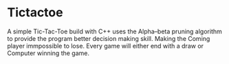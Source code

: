# Tictactoe

A simple Tic-Tac-Toe build with C++ uses the Alpha–beta pruning algorithm to provide the program better decision making skill. Making the Coming player immpossible to lose. Every game will either end with a draw or Computer winning the game.
